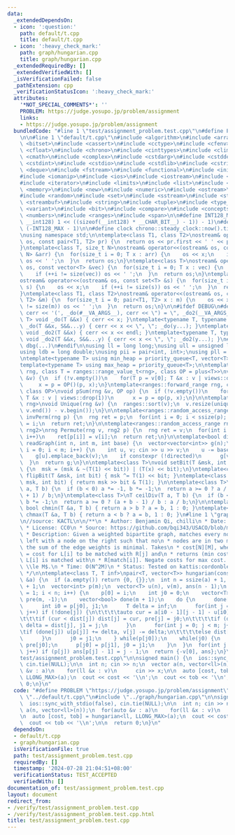 ```yaml
---
data:
  _extendedDependsOn:
  - icon: ':question:'
    path: default/t.cpp
    title: default/t.cpp
  - icon: ':heavy_check_mark:'
    path: graph/hungarian.cpp
    title: graph/hungarian.cpp
  _extendedRequiredBy: []
  _extendedVerifiedWith: []
  _isVerificationFailed: false
  _pathExtension: cpp
  _verificationStatusIcon: ':heavy_check_mark:'
  attributes:
    '*NOT_SPECIAL_COMMENTS*': ''
    PROBLEM: https://judge.yosupo.jp/problem/assignment
    links:
    - https://judge.yosupo.jp/problem/assignment
  bundledCode: "#line 1 \"test/assignment_problem.test.cpp\"\n#define PROBLEM \"https://judge.yosupo.jp/problem/assignment\"\
    \n\n#line 1 \"default/t.cpp\"\n#include <algorithm>\n#include <array>\n#include\
    \ <bitset>\n#include <cassert>\n#include <cctype>\n#include <cfenv>\n#include\
    \ <cfloat>\n#include <chrono>\n#include <cinttypes>\n#include <climits>\n#include\
    \ <cmath>\n#include <complex>\n#include <cstdarg>\n#include <cstddef>\n#include\
    \ <cstdint>\n#include <cstdio>\n#include <cstdlib>\n#include <cstring>\n#include\
    \ <deque>\n#include <fstream>\n#include <functional>\n#include <initializer_list>\n\
    #include <iomanip>\n#include <ios>\n#include <iostream>\n#include <istream>\n\
    #include <iterator>\n#include <limits>\n#include <list>\n#include <map>\n#include\
    \ <memory>\n#include <new>\n#include <numeric>\n#include <ostream>\n#include <queue>\n\
    #include <random>\n#include <set>\n#include <sstream>\n#include <stack>\n#include\
    \ <streambuf>\n#include <string>\n#include <tuple>\n#include <type_traits>\n#include\
    \ <variant>\n#include <bit>\n#include <compare>\n#include <concepts>\n#include\
    \ <numbers>\n#include <ranges>\n#include <span>\n\n#define INT128_MAX (__int128)(((unsigned\
    \ __int128) 1 << ((sizeof(__int128) * __CHAR_BIT__) - 1)) - 1)\n#define INT128_MIN\
    \ (-INT128_MAX - 1)\n\n#define clock chrono::steady_clock::now().time_since_epoch().count()\n\
    \nusing namespace std;\n\ntemplate<class T1, class T2>\nostream& operator<<(ostream&\
    \ os, const pair<T1, T2> pr) {\n  return os << pr.first << ' ' << pr.second;\n\
    }\ntemplate<class T, size_t N>\nostream& operator<<(ostream& os, const array<T,\
    \ N> &arr) {\n  for(size_t i = 0; T x : arr) {\n    os << x;\n    if (++i != N)\
    \ os << ' ';\n  }\n  return os;\n}\ntemplate<class T>\nostream& operator<<(ostream&\
    \ os, const vector<T> &vec) {\n  for(size_t i = 0; T x : vec) {\n    os << x;\n\
    \    if (++i != size(vec)) os << ' ';\n  }\n  return os;\n}\ntemplate<class T>\n\
    ostream& operator<<(ostream& os, const set<T> &s) {\n  for(size_t i = 0; T x :\
    \ s) {\n    os << x;\n    if (++i != size(s)) os << ' ';\n  }\n  return os;\n\
    }\ntemplate<class T1, class T2>\nostream& operator<<(ostream& os, const map<T1,\
    \ T2> &m) {\n  for(size_t i = 0; pair<T1, T2> x : m) {\n    os << x;\n    if (++i\
    \ != size(m)) os << ' ';\n  }\n  return os;\n}\n\n#ifdef DEBUG\n#define dbg(...)\
    \ cerr << '(', _do(#__VA_ARGS__), cerr << \") = \", _do2(__VA_ARGS__)\ntemplate<typename\
    \ T> void _do(T &&x) { cerr << x; }\ntemplate<typename T, typename ...S> void\
    \ _do(T &&x, S&&...y) { cerr << x << \", \"; _do(y...); }\ntemplate<typename T>\
    \ void _do2(T &&x) { cerr << x << endl; }\ntemplate<typename T, typename ...S>\
    \ void _do2(T &&x, S&&...y) { cerr << x << \", \"; _do2(y...); }\n#else\n#define\
    \ dbg(...)\n#endif\n\nusing ll = long long;\nusing ull = unsigned long long;\n\
    using ldb = long double;\nusing pii = pair<int, int>;\nusing pll = pair<ll, ll>;\n\
    \ntemplate<typename T> using min_heap = priority_queue<T, vector<T>, greater<T>>;\n\
    template<typename T> using max_heap = priority_queue<T>;\n\ntemplate<ranges::forward_range\
    \ rng, class T = ranges::range_value_t<rng>, class OP = plus<T>>\nvoid pSum(rng\
    \ &v) {\n  if (!v.empty())\n    for(T p = v[0]; T &x : v | views::drop(1))\n \
    \     x = p = OP()(p, x);\n}\ntemplate<ranges::forward_range rng, class T = ranges::range_value_t<rng>,\
    \ class OP>\nvoid pSum(rng &v, OP op) {\n  if (!v.empty())\n    for(T p = v[0];\
    \ T &x : v | views::drop(1))\n      x = p = op(p, x);\n}\n\ntemplate<ranges::forward_range\
    \ rng>\nvoid Unique(rng &v) {\n  ranges::sort(v);\n  v.resize(unique(v.begin(),\
    \ v.end()) - v.begin());\n}\n\ntemplate<ranges::random_access_range rng>\nrng\
    \ invPerm(rng p) {\n  rng ret = p;\n  for(int i = 0; i < ssize(p); i++)\n    ret[p[i]]\
    \ = i;\n  return ret;\n}\n\ntemplate<ranges::random_access_range rng, ranges::random_access_range\
    \ rng2>\nrng Permute(rng v, rng2 p) {\n  rng ret = v;\n  for(int i = 0; i < ssize(p);\
    \ i++)\n    ret[p[i]] = v[i];\n  return ret;\n}\n\ntemplate<bool directed>\nvector<vector<int>>\
    \ readGraph(int n, int m, int base) {\n  vector<vector<int>> g(n);\n  for(int\
    \ i = 0; i < m; i++) {\n    int u, v; cin >> u >> v;\n    u -= base, v -= base;\n\
    \    g[u].emplace_back(v);\n    if constexpr (!directed)\n      g[v].emplace_back(u);\n\
    \  }\n  return g;\n}\n\ntemplate<class T>\nvoid setBit(T &msk, int bit, bool x)\
    \ {\n  msk = (msk & ~(T(1) << bit)) | (T(x) << bit);\n}\ntemplate<class T> void\
    \ flipBit(T &msk, int bit) { msk ^= T(1) << bit; }\ntemplate<class T> bool getBit(T\
    \ msk, int bit) { return msk >> bit & T(1); }\n\ntemplate<class T>\nT floorDiv(T\
    \ a, T b) {\n  if (b < 0) a *= -1, b *= -1;\n  return a >= 0 ? a / b : (a - b\
    \ + 1) / b;\n}\ntemplate<class T>\nT ceilDiv(T a, T b) {\n  if (b < 0) a *= -1,\
    \ b *= -1;\n  return a >= 0 ? (a + b - 1) / b : a / b;\n}\n\ntemplate<class T>\
    \ bool chmin(T &a, T b) { return a > b ? a = b, 1 : 0; }\ntemplate<class T> bool\
    \ chmax(T &a, T b) { return a < b ? a = b, 1 : 0; }\n#line 1 \"graph/hungarian.cpp\"\
    \n//source: KACTL\n\n/**\n * Author: Benjamin Qi, chilli\n * Date: 2020-04-04\n\
    \ * License: CC0\n * Source: https://github.com/bqi343/USACO/blob/master/Implementations/content/graphs%20(12)/Matching/Hungarian.h\n\
    \ * Description: Given a weighted bipartite graph, matches every node on\n * the\
    \ left with a node on the right such that no\n * nodes are in two matchings and\
    \ the sum of the edge weights is minimal. Takes\n * cost[N][M], where cost[i][j]\
    \ = cost for L[i] to be matched with R[j] and\n * returns (min cost, match), where\
    \ L[i] is matched with\n * R[match[i]]. Negate costs for max cost. Requires $N\
    \ \\le M$.\n * Time: O(N^2M)\n * Status: Tested on kattis:cordonbleu, stress-tested\n\
    \ */\n\ntemplate<class T, T inf>\npair<T, vector<T>> hungarian(const vector<vector<T>>\
    \ &a) {\n  if (a.empty()) return {0, {}};\n  int n = ssize(a) + 1, m = ssize(a[0])\
    \ + 1;\n  vector<int> p(m);\n  vector<T> u(n), v(m), ans(n - 1);\n  for(int i\
    \ = 1; i < n; i++) {\n    p[0] = i;\n    int j0 = 0;\n    vector<T> dist(m, inf),\
    \ pre(m, -1);\n    vector<bool> done(m + 1);\n    do {\n      done[j0] = true;\n\
    \      int i0 = p[j0], j1;\n      T delta = inf;\n      for(int j = 1; j < m;\
    \ j++) if (!done[j]) {\n\t\t\t\tauto cur = a[i0 - 1][j - 1] - u[i0] - v[j];\n\t\
    \t\t\tif (cur < dist[j]) dist[j] = cur, pre[j] = j0;\n\t\t\t\tif (dist[j] < delta)\
    \ delta = dist[j], j1 = j;\n      }\n      for(int j = 0; j < m; j++) {\n\t\t\t\
    \tif (done[j]) u[p[j]] += delta, v[j] -= delta;\n\t\t\t\telse dist[j] -= delta;\n\
    \      }\n      j0 = j1;\n    } while(p[j0]);\n    while(j0) {\n      int j1 =\
    \ pre[j0];\n      p[j0] = p[j1], j0 = j1;\n    }\n  }\n  for(int j = 1; j < m;\
    \ j++) if (p[j]) ans[p[j] - 1] = j - 1;\n  return {-v[0], ans};\n}\n#line 5 \"\
    test/assignment_problem.test.cpp\"\n\nsigned main() {\n  ios::sync_with_stdio(false),\
    \ cin.tie(NULL);\n\n  int n; cin >> n;\n  vector a(n, vector<ll>(n));\n  for(auto\
    \ &v : a)\n    for(ll &x : v)\n      cin >> x;\n\n  auto [cost, tob] = hungarian<ll,\
    \ LLONG_MAX>(a);\n  cout << cost << '\\n';\n  cout << tob << '\\n';\n\n  return\
    \ 0;\n}\n"
  code: "#define PROBLEM \"https://judge.yosupo.jp/problem/assignment\"\n\n#include\
    \ \"../default/t.cpp\"\n#include \"../graph/hungarian.cpp\"\n\nsigned main() {\n\
    \  ios::sync_with_stdio(false), cin.tie(NULL);\n\n  int n; cin >> n;\n  vector\
    \ a(n, vector<ll>(n));\n  for(auto &v : a)\n    for(ll &x : v)\n      cin >> x;\n\
    \n  auto [cost, tob] = hungarian<ll, LLONG_MAX>(a);\n  cout << cost << '\\n';\n\
    \  cout << tob << '\\n';\n\n  return 0;\n}\n"
  dependsOn:
  - default/t.cpp
  - graph/hungarian.cpp
  isVerificationFile: true
  path: test/assignment_problem.test.cpp
  requiredBy: []
  timestamp: '2024-07-28 21:04:51+08:00'
  verificationStatus: TEST_ACCEPTED
  verifiedWith: []
documentation_of: test/assignment_problem.test.cpp
layout: document
redirect_from:
- /verify/test/assignment_problem.test.cpp
- /verify/test/assignment_problem.test.cpp.html
title: test/assignment_problem.test.cpp
---
```

